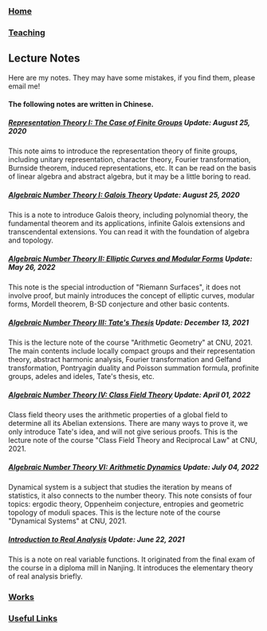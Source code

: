 ### [Home](https://ziyangzhu.github.io/Home/)
### [Teaching](https://ziyangzhu.github.io/Teaching/)
## Lecture Notes
Here are my notes. They may have some mistakes, if you find them, please email me!

#### The following notes are written in Chinese.

##### **[Representation Theory I: The Case of Finite Groups](https://github.com/ZiyangZhu/Notes/files/7538488/RTFG.pdf)** _Update: August 25, 2020_
This note aims to introduce the representation theory of finite groups, including unitary representation, character theory, Fourier transformation, Burnside theorem, induced representations, etc. It can be read on the basis of linear algebra and abstract algebra, but it may be a little boring to read.

##### **[Algebraic Number Theory I: Galois Theory](https://github.com/ZiyangZhu/Notes/files/7538510/Galois.pdf)** _Update: August 25, 2020_
This is a note to introduce Galois theory, including polynomial theory, the fundamental theorem and its applications, infinite Galois extensions and transcendental extensions. You can read it with the foundation of algebra and topology.

##### **[Algebraic Number Theory II: Elliptic Curves and Modular Forms](https://github.com/ZiyangZhu/Notes/files/8780334/EC.pdf)** _Update: May 26, 2022_
This note is the special introduction of "Riemann Surfaces",  it does not involve proof, but mainly introduces the concept of elliptic curves, modular forms, Mordell theorem, B-SD conjecture and other basic contents.

##### **[Algebraic Number Theory III: Tate's Thesis](https://github.com/ZiyangZhu/Notes/files/7701655/Tate.pdf)** _Update: December 13, 2021_
This is the lecture note of the course "Arithmetic Geometry" at CNU, 2021. The main contents include locally compact groups and their representation theory, abstract harmonic analysis, Fourier transformation and Gelfand transformation, Pontryagin duality and Poisson summation formula, profinite groups, adeles and ideles, Tate's thesis, etc.

##### **[Algebraic Number Theory IV: Class Field Theory](https://github.com/ZiyangZhu/Notes/files/8393640/CFT.pdf)** _Update: April 01, 2022_
Class field theory uses the arithmetic properties of a global field to determine all its Abelian extensions. There are many ways to prove it, we only introduce Tate's idea, and will not give serious proofs. This is the lecture note of the course "Class Field Theory and Reciprocal Law" at CNU, 2021.

##### **[Algebraic Number Theory VI: Arithmetic Dynamics](https://github.com/ZiyangZhu/Notes/files/9037108/DS.pdf)** _Update: July 04, 2022_
Dynamical system is a subject that studies the iteration by means of statistics, it also connects to the number theory. This note consists of four topics: ergodic theory, Oppenheim conjecture, entropies and geometric topology of moduli spaces. This is the lecture note of the course "Dynamical Systems" at CNU, 2021.

##### **[Introduction to Real Analysis](https://github.com/ZiyangZhu/Notes/files/7538541/RA.pdf)** _Update: June 22, 2021_
This is a note on real variable functions. It originated from the final exam of the course in a diploma mill in Nanjing. It introduces the elementary theory of real analysis briefly.

### [Works](https://ziyangzhu.github.io/Works/)
### [Useful Links](https://ziyangzhu.github.io/Links/)
